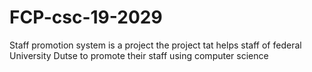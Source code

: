# FCP-csc-19-2029
Staff promotion system is a project the project tat helps staff of federal University Dutse to promote their staff using computer science

